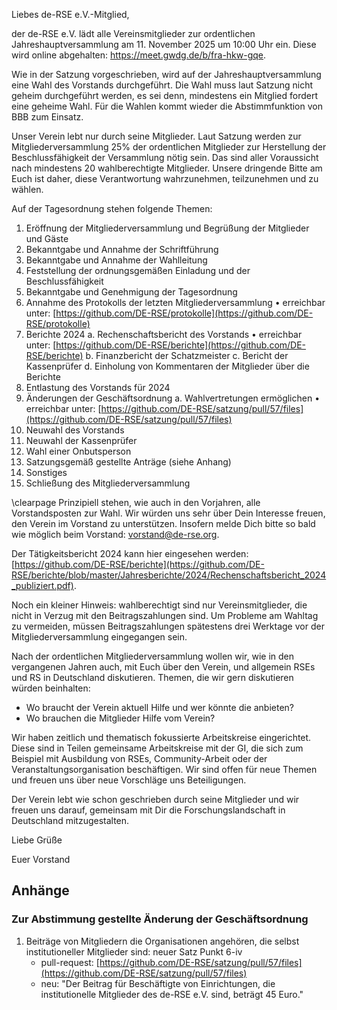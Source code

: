 Liebes de-RSE e.V.-Mitglied,

der de-RSE e.V. lädt alle Vereinsmitglieder zur ordentlichen Jahreshauptversammlung am 11. November 2025 um 10:00 Uhr ein. Diese wird online abgehalten: <https://meet.gwdg.de/b/fra-hkw-gqe>.


Wie in der Satzung vorgeschrieben, wird auf der Jahreshauptversammlung eine Wahl des Vorstands durchgeführt. Die Wahl muss laut Satzung nicht geheim durchgeführt werden, es sei denn, mindestens ein Mitglied fordert eine geheime Wahl. Für die Wahlen kommt wieder die Abstimmfunktion von BBB zum Einsatz. 

Unser Verein lebt nur durch seine Mitglieder. Laut Satzung werden zur Mitgliederversammlung 25% der ordentlichen Mitglieder zur Herstellung der Beschlussfähigkeit der Versammlung nötig sein. Das sind aller Voraussicht nach mindestens 20 wahlberechtigte Mitglieder. Unsere dringende Bitte am Euch ist daher, diese Verantwortung wahrzunehmen, teilzunehmen und zu wählen.

Auf der Tagesordnung stehen folgende Themen:

1. Eröffnung der Mitgliederversammlung und Begrüßung der Mitglieder und Gäste
2. Bekanntgabe und Annahme der Schriftführung
3. Bekanntgabe und Annahme der Wahlleitung
4. Feststellung der ordnungsgemäßen Einladung und der Beschlussfähigkeit 
5. Bekanntgabe und Genehmigung der Tagesordnung
6. Annahme des Protokolls der letzten Mitgliederversammlung
    • erreichbar unter: [https://github.com/DE-RSE/protokolle](https://github.com/DE-RSE/protokolle)
7. Berichte 2024
    a. Rechenschaftsbericht des Vorstands
    • erreichbar unter: [https://github.com/DE-RSE/berichte](https://github.com/DE-RSE/berichte)
    b. Finanzbericht der Schatzmeister
    c. Bericht der Kassenprüfer
    d. Einholung von Kommentaren der Mitglieder über die Berichte 
8. Entlastung des Vorstands für 2024
9.  Änderungen der Geschäftsordnung
    a. Wahlvertretungen ermöglichen
    • erreichbar unter: [https://github.com/DE-RSE/satzung/pull/57/files](https://github.com/DE-RSE/satzung/pull/57/files)
10. Neuwahl des Vorstands
11. Neuwahl der Kassenprüfer
12. Wahl einer Onbutsperson
13. Satzungsgemäß gestellte Anträge (siehe Anhang)
14. Sonstiges
15. Schließung des Mitgliederversammlung

\clearpage
Prinzipiell stehen, wie auch in den Vorjahren, alle Vorstandsposten zur Wahl. Wir würden uns sehr über Dein Interesse freuen, den Verein im Vorstand zu unterstützen. Insofern melde Dich bitte so bald wie möglich beim Vorstand: vorstand@de-rse.org.

Der Tätigkeitsbericht 2024 kann hier eingesehen werden: [https://github.com/DE-RSE/berichte](https://github.com/DE-RSE/berichte/blob/master/Jahresberichte/2024/Rechenschaftsbericht_2024_publiziert.pdf).

Noch ein kleiner Hinweis: wahlberechtigt sind nur Vereinsmitglieder, die nicht in Verzug mit den Beitragszahlungen sind. Um Probleme am Wahltag zu vermeiden, müssen Beitragszahlungen spätestens drei Werktage vor der Mitgliederversammlung eingegangen sein.

Nach der ordentlichen Mitgliederversammlung wollen wir, wie in den vergangenen Jahren auch, mit Euch über den Verein, und allgemein RSEs und RS in Deutschland diskutieren. Themen, die wir gern diskutieren würden beinhalten:

-   Wo braucht der Verein aktuell Hilfe und wer könnte die anbieten? 
-   Wo brauchen die Mitglieder Hilfe vom Verein? 

Wir haben zeitlich und thematisch fokussierte Arbeitskreise eingerichtet. Diese sind in Teilen gemeinsame Arbeitskreise mit der GI, die sich zum Beispiel mit Ausbildung von RSEs, Community-Arbeit oder der Veranstaltungsorganisation beschäftigen. Wir sind offen für neue Themen und freuen uns über neue Vorschläge uns Beteiligungen.

Der Verein lebt wie schon geschrieben durch seine Mitglieder und wir freuen uns darauf, gemeinsam mit Dir die Forschungslandschaft in Deutschland mitzugestalten.

Liebe Grüße

Euer Vorstand


## Anhänge

### Zur Abstimmung gestellte Änderung der Geschäftsordnung
1. Beiträge von Mitgliedern die Organisationen angehören, die selbst institutioneller Mitglieder sind: neuer Satz Punkt 6-iv
    - pull-request: [https://github.com/DE-RSE/satzung/pull/57/files](https://github.com/DE-RSE/satzung/pull/57/files)
    - neu: "Der Beitrag für Beschäftigte von Einrichtungen, die institutionelle Mitglieder des de-RSE e.V. sind, beträgt 45 Euro."
